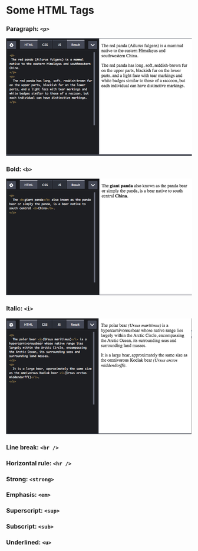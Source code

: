 # Some HTML Tags
### Paragraph: `<p>`
![Paragraph Tag](imagenes/p_tag.png)
### Bold: `<b>`
![Bold Tag](imagenes/b_tag.png)
### Italic: `<i>`
![Italic Tag](imagenes/i_tag.png)
### Line break: `<br />`
### Horizontal rule: `<hr />`
### Strong: `<strong>`
### Emphasis: `<em>`
### Superscript: `<sup>`
### Subscript: `<sub>`
### Underlined: `<u>`
